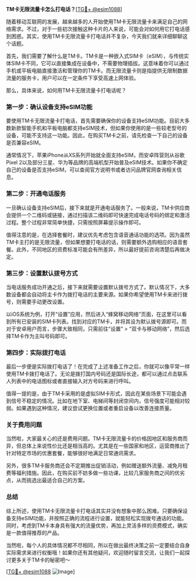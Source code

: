 **TM卡无限流量卡怎么打电话？**[[TG💪+ @esim1088](https://t.me/s/esim1088)]

随着移动互联网的发展，越来越多的人开始使用TM卡无限流量卡来满足自己的网络需求。不过，对于一些初次接触这种卡片的人来说，可能会对如何用它打电话感到困惑。其实，使用TM卡无限流量卡打电话并不复杂，今天我们就来详细聊聊这个话题。

首先，我们需要了解什么是TM卡。TM卡是一种嵌入式SIM卡（eSIM），与传统实体SIM卡不同，它可以直接集成在设备中，不需要物理插拔。这意味着你可以通过手机或平板电脑直接激活和管理你的TM卡。而无限流量卡则是指提供无限制数据流量的服务卡，用户可以在一定条件下享受高速上网体验。

那么，具体来说，如何用TM卡无限流量卡打电话呢？

### **第一步：确认设备支持eSIM功能**

要使用TM卡无限流量卡打电话，首先需要确保你的设备支持eSIM功能。目前大多数新款智能手机和平板电脑都支持eSIM技术，但如果你使用的是一些较老型号的设备，可能不支持这一功能。因此，在购买TM卡之前，请先检查一下自己的设备是否兼容eSIM。

通常情况下，苹果iPhone从XS系列开始就全面支持eSIM，而安卓阵营则从谷歌Pixel 2以及部分三星、华为等品牌的高端机型开始普及eSIM技术。如果你不确定自己的设备是否支持eSIM，可以查阅官方说明书或者访问品牌官网查询相关信息。

### **第二步：开通电话服务**

一旦确认设备支持eSIM后，接下来就是开通电话服务了。一般来说，TM卡供应商会提供一个二维码或链接，通过扫描该二维码即可快速完成电话号码的绑定和激活过程。整个过程非常简单快捷，只需按照屏幕提示操作即可。

值得注意的是，在选择套餐时，建议优先考虑包含语音通话功能的选项。因为虽然TM卡主打的是无限流量，但如果想要打电话的话，则需要额外选购相应的语音套餐。此外，不同地区的资费标准可能会有所差异，所以最好提前咨询清楚后再做决定。

### **第三步：设置默认拨号方式**

当电话服务成功开通之后，接下来就需要设置默认拨号方式了。默认情况下，大多数设备都会自动将主卡作为拨打电话的主要来源。如果你希望使用TM卡来进行拨号，则需要手动更改设置。

以iOS系统为例，打开“设置”应用，然后进入“蜂窝移动网络”页面，在这里可以看到所有已安装的SIM卡列表。找到对应的TM卡，并将其设为默认拨号源即可。而对于安卓用户而言，步骤大致相同，只需前往“设置” > “双卡与移动网络”，然后选择TM卡作为主叫号码即可。

### **第四步：实际拨打电话**

最后一步便是实际拨打电话了！在完成了上述准备工作之后，你就可以像平常一样使用TM卡拨打电话了。无论是拨打国内号码还是国际长途，都可以通过点击联系人列表中的电话图标或者直接输入对方号码来进行呼叫。

值得一提的是，由于TM卡采用的是虚拟SIM卡形式，因此在某些场景下可能会遇到信号不稳定的情况。比如在地下室、电梯间等封闭空间内，信号强度可能相对较弱。如果遇到这种情况，建议尝试更换位置或者重启设备以改善连接质量。

### **关于费用问题**

当然啦，大家最关心的还是费用问题。TM卡无限流量卡的价格因地区和服务商而异，但总体上来说性价比还是相当高的。尤其是在一些国家和地区，运营商推出了针对特定市场的优惠套餐，能够很好地满足日常通讯需求。

另外，很多TM卡服务商还会不定期推出促销活动，例如赠送额外流量、减免月租费等福利措施。因此，在购买前不妨多做一些功课，比较几家服务商之间的优劣点，从而挑选出最适合自己的方案。

### **总结**

综上所述，使用TM卡无限流量卡打电话其实并没有想象中那么困难。只要确保设备支持eSIM功能，并按照正确的流程进行设置，就能轻松实现拨号通话的功能。同时，考虑到TM卡本身具有强大的流量优势，再加上灵活多样的资费模式，确实是一款值得推荐的产品。

当然啦，每个人的具体情况都不尽相同，所以在做出最终决策之前一定要结合自身实际需求来进行权衡哦！如果你还有其他疑问，欢迎随时留言交流，让我们一起探讨更多关于TM卡的秘密吧～

[[TG💪+ @esim1088](https://t.me/s/esim1088) ![Image](https://i.postimg.cc/4NQfJmqS/Snipaste-2025-05-13-00-14-12.png)]